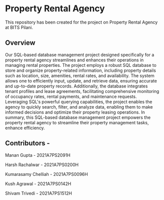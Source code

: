 # Property Rental Agency

This repository has been created for the project on Property Rental Agency at BITS Pilani.

## Overview
Our SQL-based database management project designed specifically for a property rental agency streamlines and enhances their operations in managing rental properties. The project employs a robust SQL database to store and organize property-related information, including property details such as location, size, amenities, rental rates, and availability. The system allows one to efficiently input, update, and retrieve data, ensuring accurate and up-to-date property records. Additionally, the database integrates tenant profiles and lease agreements, facilitating comprehensive monitoring of occupancy rates, rental payments, and maintenance requests. Leveraging SQL's powerful querying capabilities, the project enables the agency to quickly search, filter, and analyze data, enabling them to make informed decisions and optimize their property leasing operations. In summary, this SQL-based database management project empowers the property rental agency to streamline their property management tasks, enhance efficiency.

## Contributors - 

Manan Gupta  - 2021A7PS2091H

Harsh Rachalwar - 2021A7PS0200H

Kumarasamy Chelliah - 2021A7PS0096H

Kush Agrawal - 2021A7PS0142H

Shivam Trivedi - 2021A7PS1512H
